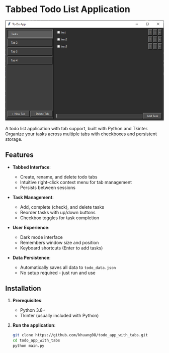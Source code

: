 # Tabbed Todo List Application

![App Screenshot](./screenshots/UvblofQvBe.png)

A todo list application with tab support, built with Python and Tkinter. Organize your tasks across multiple tabs with checkboxes and persistent storage.

## Features

- **Tabbed Interface**:
  - Create, rename, and delete  todo tabs
  - Intuitive right-click context menu for tab management
  - Persists between sessions

- **Task Management**:
  - Add, complete (check), and delete tasks
  - Reorder tasks with up/down buttons
  - Checkbox toggles for task completion

- **User Experience**:
  - Dark mode interface
  - Remembers window size and position
  - Keyboard shortcuts (Enter to add tasks)

- **Data Persistence**:
  - Automatically saves all data to `todo_data.json`
  - No setup required - just run and use

## Installation

1. **Prerequisites**:
   - Python 3.8+
   - Tkinter (usually included with Python)

2. **Run the application**:
   ```bash
   git clone https://github.com/khuang08/todo_app_with_tabs.git
   cd todo_app_with_tabs
   python main.py